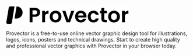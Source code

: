 ![banner](./logo.svg)

Provector is a free-to-use online vector graphic design tool for illustrations, logos, icons, posters and technical drawings. Start to create high quality and professional vector graphics with Provector in your browser today.
